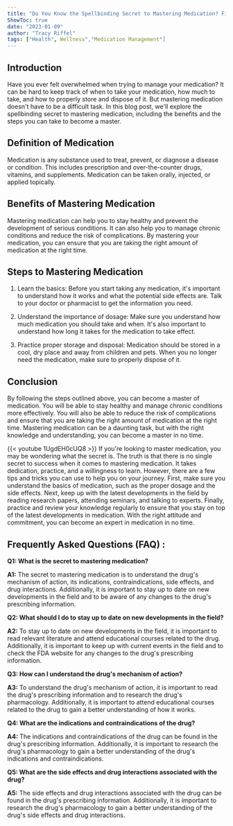 ```yaml
---
title: "Do You Know the Spellbinding Secret to Mastering Medication? Find Out Now!"
ShowToc: true 
date: "2023-01-09"
author: "Tracy Riffel" 
tags: ["Health", Wellness","Medication Management"]
---
```

## Introduction

Have you ever felt overwhelmed when trying to manage your medication? It can be hard to keep track of when to take your medication, how much to take, and how to properly store and dispose of it. But mastering medication doesn't have to be a difficult task. In this blog post, we'll explore the spellbinding secret to mastering medication, including the benefits and the steps you can take to become a master.

## Definition of Medication

Medication is any substance used to treat, prevent, or diagnose a disease or condition. This includes prescription and over-the-counter drugs, vitamins, and supplements. Medication can be taken orally, injected, or applied topically.

## Benefits of Mastering Medication

Mastering medication can help you to stay healthy and prevent the development of serious conditions. It can also help you to manage chronic conditions and reduce the risk of complications. By mastering your medication, you can ensure that you are taking the right amount of medication at the right time.

## Steps to Mastering Medication

1. Learn the basics: Before you start taking any medication, it's important to understand how it works and what the potential side effects are. Talk to your doctor or pharmacist to get the information you need.

2. Understand the importance of dosage: Make sure you understand how much medication you should take and when. It's also important to understand how long it takes for the medication to take effect.

3. Practice proper storage and disposal: Medication should be stored in a cool, dry place and away from children and pets. When you no longer need the medication, make sure to properly dispose of it.

## Conclusion

By following the steps outlined above, you can become a master of medication. You will be able to stay healthy and manage chronic conditions more effectively. You will also be able to reduce the risk of complications and ensure that you are taking the right amount of medication at the right time. Mastering medication can be a daunting task, but with the right knowledge and understanding, you can become a master in no time.

{{< youtube 1UgdEH0cUQ8 >}} 
If you're looking to master medication, you may be wondering what the secret is. The truth is that there is no single secret to success when it comes to mastering medication. It takes dedication, practice, and a willingness to learn. However, there are a few tips and tricks you can use to help you on your journey. First, make sure you understand the basics of medication, such as the proper dosage and the side effects. Next, keep up with the latest developments in the field by reading research papers, attending seminars, and talking to experts. Finally, practice and review your knowledge regularly to ensure that you stay on top of the latest developments in medication. With the right attitude and commitment, you can become an expert in medication in no time.

## Frequently Asked Questions (FAQ) :
**Q1: What is the secret to mastering medication?**

**A1:** The secret to mastering medication is to understand the drug's mechanism of action, its indications, contraindications, side effects, and drug interactions. Additionally, it is important to stay up to date on new developments in the field and to be aware of any changes to the drug's prescribing information. 

**Q2: What should I do to stay up to date on new developments in the field?**

**A2:** To stay up to date on new developments in the field, it is important to read relevant literature and attend educational courses related to the drug. Additionally, it is important to keep up with current events in the field and to check the FDA website for any changes to the drug's prescribing information. 

**Q3: How can I understand the drug's mechanism of action?**

**A3:** To understand the drug's mechanism of action, it is important to read the drug's prescribing information and to research the drug's pharmacology. Additionally, it is important to attend educational courses related to the drug to gain a better understanding of how it works. 

**Q4: What are the indications and contraindications of the drug?**

**A4:** The indications and contraindications of the drug can be found in the drug's prescribing information. Additionally, it is important to research the drug's pharmacology to gain a better understanding of the drug's indications and contraindications. 

**Q5: What are the side effects and drug interactions associated with the drug?**

**A5:** The side effects and drug interactions associated with the drug can be found in the drug's prescribing information. Additionally, it is important to research the drug's pharmacology to gain a better understanding of the drug's side effects and drug interactions.





